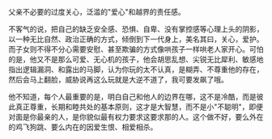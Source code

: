 父亲不必要的过度关心，泛滥的"爱心"和越界的责任感。



不客气的说，把自己的缺乏安全感、恐惧、自卑、没有掌控感等心理上头的阴影，以一种无比自然、政治正确的方式，倾倒到下一代身上，美名其曰，关心，爱护。而子女则不得不分心需要安慰、甚至欺骗的方式像哄孩子一样哄老人家开心。可怕的是，他又不是那么可爱、无心机的孩子，他会胡思乱想、尖锐无比犀利、敏感地指出逻辑漏洞、和露出的马脚，认为你玩的太不认真，是糊弄、不尊重他的存在，然后会马上翻脸，威胁说再这么玩就是大逆不道了，我可要发飙了哦。



他不知道，每个人最重要的是，明白自己和他人的边界在哪，这不是冷酷，而是彼此真正尊重，长期和睦共处的基本原则，这才是大智慧，而不是小"不聪明"，即便对面是你最亲的人，是你貌似最有权力要求这要求那的人。这个做不好，要么外在的鸡飞狗跳、要么内在的因爱生恨、相爱相杀。

